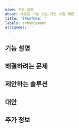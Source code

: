 ```yaml
---
name: 기능 요청
about: 새로운 기능 또는 개선 사항 제안
title: '[FEATURE] '
labels: enhancement
assignees: ''
---
```


## 기능 설명
<!-- 원하는 기능에 대한 명확하고 간결한 설명을 작성하세요 -->

## 해결하려는 문제
<!-- 이 기능이 해결하려는 문제가 무엇인지 설명하세요 -->

## 제안하는 솔루션
<!-- 구현 방법에 대한 아이디어가 있다면 설명하세요 -->

## 대안
<!-- 고려했던 대안이 있다면 설명하세요 -->

## 추가 정보
<!-- 관련된 추가 정보가 있다면 작성하세요 -->